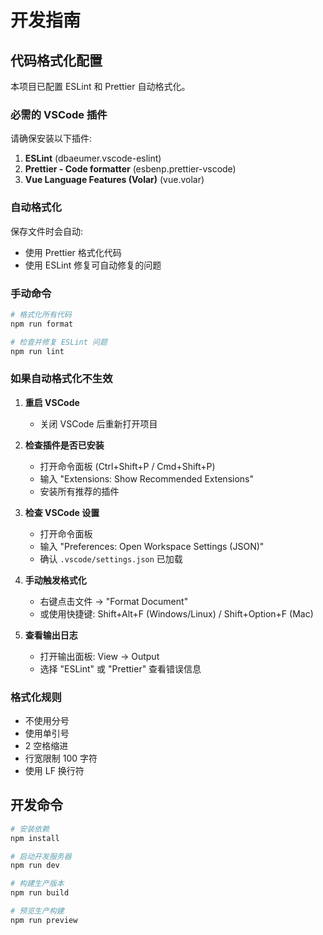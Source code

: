 # 开发指南

## 代码格式化配置

本项目已配置 ESLint 和 Prettier 自动格式化。

### 必需的 VSCode 插件

请确保安装以下插件:

1. **ESLint** (dbaeumer.vscode-eslint)
2. **Prettier - Code formatter** (esbenp.prettier-vscode)
3. **Vue Language Features (Volar)** (vue.volar)

### 自动格式化

保存文件时会自动:
- 使用 Prettier 格式化代码
- 使用 ESLint 修复可自动修复的问题

### 手动命令

```bash
# 格式化所有代码
npm run format

# 检查并修复 ESLint 问题
npm run lint
```

### 如果自动格式化不生效

1. **重启 VSCode**
   - 关闭 VSCode 后重新打开项目

2. **检查插件是否已安装**
   - 打开命令面板 (Ctrl+Shift+P / Cmd+Shift+P)
   - 输入 "Extensions: Show Recommended Extensions"
   - 安装所有推荐的插件

3. **检查 VSCode 设置**
   - 打开命令面板
   - 输入 "Preferences: Open Workspace Settings (JSON)"
   - 确认 `.vscode/settings.json` 已加载

4. **手动触发格式化**
   - 右键点击文件 → "Format Document"
   - 或使用快捷键: Shift+Alt+F (Windows/Linux) / Shift+Option+F (Mac)

5. **查看输出日志**
   - 打开输出面板: View → Output
   - 选择 "ESLint" 或 "Prettier" 查看错误信息

### 格式化规则

- 不使用分号
- 使用单引号
- 2 空格缩进
- 行宽限制 100 字符
- 使用 LF 换行符

## 开发命令

```bash
# 安装依赖
npm install

# 启动开发服务器
npm run dev

# 构建生产版本
npm run build

# 预览生产构建
npm run preview
```
